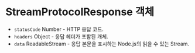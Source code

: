 # StreamProtocolResponse 객체

* `statusCode` Number - HTTP 응답 코드.
* `headers` Object - 응답 헤더가 포함된 개체.
* `data` ReadableStream - 응답 본문을 표시하는 Node.js의 읽을 수 있는 Stream.